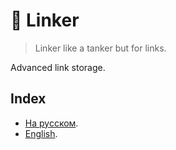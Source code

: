 # 🚢 Linker
> Linker like a tanker but for links.

Advanced link storage.

## Index

- [На русском](draft-ru.md).
- [English](draft-en.md).
